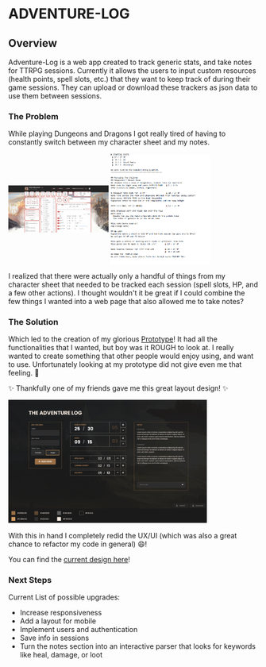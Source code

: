 # ADVENTURE-LOG

## Overview

Adventure-Log is a web app created to track generic stats, and take notes for TTRPG sessions.
Currently it allows the users to input custom resources (health points, spell slots, etc.) that they
want to keep track of during their game sessions. They can upload or download these trackers as json data to use them
between sessions.

### The Problem
While playing Dungeons and Dragons I got really tired of having to constantly switch between my character sheet and my notes.

<p float="left">
    <img align="middle" src="images\char-sheet.PNG" alt="char-sheet" width=40%/>
    <img align="middle" src="images\notes.PNG" alt="session-notes" width=40%/>
</p>

I realized that there were actually only a handful of things from my character sheet that needed
to be tracked each session (spell slots, HP, and a few other actions). I thought wouldn't it be great if I could
combine the few things I wanted into a web page that also allowed me to take notes?

### The Solution
Which led to the creation of my glorious [Prototype](https://adventure-log-two.vercel.app/Trackers)! It had all the
functionalities that I wanted, but boy was it ROUGH to look at. I really wanted to create something that other
people would enjoy using, and want to use. Unfortunately looking at my prototype did not give even me that feeling. :slightly_frowning_face:

:sparkles: Thankfully one of my friends gave me this great layout design! :sparkles:

<img src="https://raw.githubusercontent.com/mcclellangg/adventure-log/dev/images/adventure-log-v2.png" alt="layout-design" width="400"/>

With this in hand I completely redid the UX/UI (which was also a great chance to refactor my code in general) :smile:!

You can find the [current design here](https://adventure-log-two.vercel.app/Log)!

### Next Steps
Current List of possible upgrades:
- Increase responsiveness
- Add a layout for mobile
- Implement users and authentication
- Save info in sessions
- Turn the notes section into an interactive parser that looks for keywords like heal, damage, or loot
